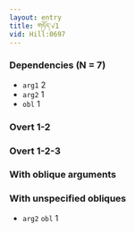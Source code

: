 ```yaml
---
layout: entry
title: གཏོད་√1
vid: Hill:0697
---
```

### Dependencies (N = 7)
* `arg1` 2
* `arg2` 1
* `obl` 1


### Overt 1-2


### Overt 1-2-3


### With oblique arguments


### With unspecified obliques
* `arg2` `obl` 1
